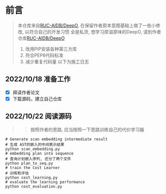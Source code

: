 # 前言

> 本仓库来自[RUC-AIDB/DeepO](https://github.com/RUC-AIDB/DeepO), 在保留作者原本意图基础上做了一些小修改, 以符合自己的开发习惯
> 全是私货, 想学习原滋原味的DeepO, 请到作者仓库[RUC-AIDB/DeepO](https://github.com/RUC-AIDB/DeepO)
> 1. 改用PIP安装各种第三方库
> 2. 符合PEP8代码标准
> 3. 减少重复代码量
> 以下为施工日志

## 2022/10/18 准备工作

- [x] 拜读作者论文
- [x] 下载源码，建立自己仓库

## 2022/10/22 阅读源码

>> 按照作者的思路, 应当按照一下思路训练自己的代价学习器

```shell
# Generate scan embedding intermediate result
# 生成 AST的嵌入的中间表示结果
python scan_embedding.py
# embedding plan into sequence
# 查询计划嵌入序列, 还分了两个文件
python plan_to_seq.py
# train the Cost Learner
# 训练和评估
python cost_learning.py
# evaluate the learning performance
python cost_evaluation.py
```